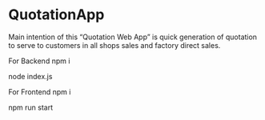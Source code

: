 # QuotationApp
 Main intention of this “Quotation Web App” is quick generation of quotation to serve to customers in all shops sales and factory direct sales.



For Backend
npm i

node index.js


For Frontend
npm i

npm run start




